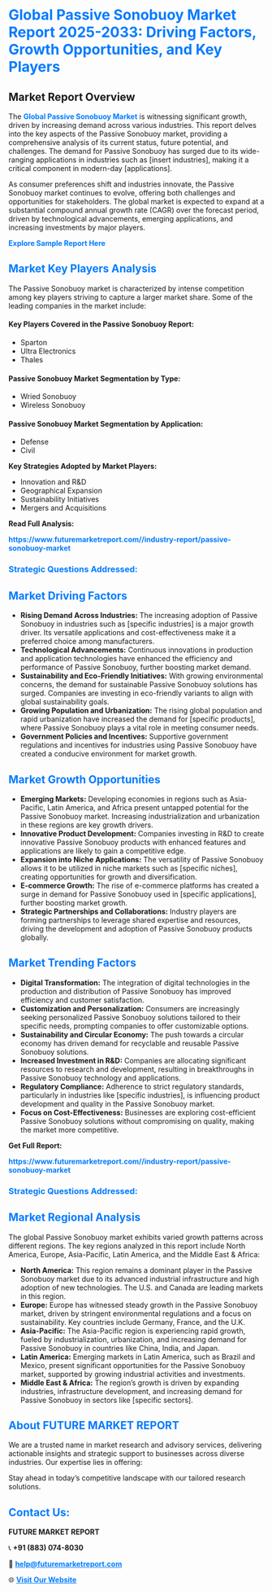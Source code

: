 <h1 style="color: #007BFF;">Global Passive Sonobuoy Market Report 2025-2033: Driving Factors, Growth Opportunities, and Key Players</h1>

<section id="overview">
<h2>Market Report Overview</h2>
<p>The <a href="https://www.futuremarketreport.com//industry-report/passive-sonobuoy-market" style="color: #007BFF; text-decoration: none;"><strong>Global Passive Sonobuoy Market</strong></a> is witnessing significant growth, driven by increasing demand across various industries. This report delves into the key aspects of the Passive Sonobuoy market, providing a comprehensive analysis of its current status, future potential, and challenges. The demand for Passive Sonobuoy has surged due to its wide-ranging applications in industries such as [insert industries], making it a critical component in modern-day [applications].</p>
<p>As consumer preferences shift and industries innovate, the Passive Sonobuoy market continues to evolve, offering both challenges and opportunities for stakeholders. The global market is expected to expand at a substantial compound annual growth rate (CAGR) over the forecast period, driven by technological advancements, emerging applications, and increasing investments by major players.</p>
</section>

<section id="overview">
<p><a href="https://www.futuremarketreport.com//request-sample/reportId=50516" style="color: #007BFF; text-decoration: none;"><strong>Explore Sample Report Here</strong></a></p>
</section>

<section id="key-players">
<h2 style="color: #007BFF;">Market Key Players Analysis</h2>
<p>The Passive Sonobuoy market is characterized by intense competition among key players striving to capture a larger market share. Some of the leading companies in the market include:</p>
<h4>Key Players Covered in the Passive Sonobuoy Report:</h4>
<ul><li>Sparton</li><li>Ultra Electronics</li><li>Thales</li></ul>
<h4>Passive Sonobuoy Market Segmentation by Type:</h4>
<ul><li>Wried Sonobuoy</li><li>Wireless Sonobuoy</li></ul>

<h4>Passive Sonobuoy Market Segmentation by Application:</h4>
<ul><li>Defense</li><li>Civil</li></ul>
<p><strong>Key Strategies Adopted by Market Players:</strong></p>
<ul>
<li>Innovation and R&D</li>
<li>Geographical Expansion</li>
<li>Sustainability Initiatives</li>
<li>Mergers and Acquisitions</li>
</ul>
</section>

<section>
<p><strong>Read Full Analysis: </strong></p><a href="https://www.futuremarketreport.com//industry-report/passive-sonobuoy-market" style="color: #007BFF; text-decoration: none;"><strong>https://www.futuremarketreport.com//industry-report/passive-sonobuoy-market</strong></a>
<h3 style="color: #007BFF;">Strategic Questions Addressed:</h3>
</section>

<section id="driving-factors">
<h2 style="color: #007BFF;">Market Driving Factors</h2>
<ul>
<li><strong>Rising Demand Across Industries:</strong> The increasing adoption of Passive Sonobuoy in industries such as [specific industries] is a major growth driver. Its versatile applications and cost-effectiveness make it a preferred choice among manufacturers.</li>
<li><strong>Technological Advancements:</strong> Continuous innovations in production and application technologies have enhanced the efficiency and performance of Passive Sonobuoy, further boosting market demand.</li>
<li><strong>Sustainability and Eco-Friendly Initiatives:</strong> With growing environmental concerns, the demand for sustainable Passive Sonobuoy solutions has surged. Companies are investing in eco-friendly variants to align with global sustainability goals.</li>
<li><strong>Growing Population and Urbanization:</strong> The rising global population and rapid urbanization have increased the demand for [specific products], where Passive Sonobuoy plays a vital role in meeting consumer needs.</li>
<li><strong>Government Policies and Incentives:</strong> Supportive government regulations and incentives for industries using Passive Sonobuoy have created a conducive environment for market growth.</li>
</ul>
</section>

<section id="growth-opportunities">
<h2 style="color: #007BFF;">Market Growth Opportunities</h2>
<ul>
<li><strong>Emerging Markets:</strong> Developing economies in regions such as Asia-Pacific, Latin America, and Africa present untapped potential for the Passive Sonobuoy market. Increasing industrialization and urbanization in these regions are key growth drivers.</li>
<li><strong>Innovative Product Development:</strong> Companies investing in R&D to create innovative Passive Sonobuoy products with enhanced features and applications are likely to gain a competitive edge.</li>
<li><strong>Expansion into Niche Applications:</strong> The versatility of Passive Sonobuoy allows it to be utilized in niche markets such as [specific niches], creating opportunities for growth and diversification.</li>
<li><strong>E-commerce Growth:</strong> The rise of e-commerce platforms has created a surge in demand for Passive Sonobuoy used in [specific applications], further boosting market growth.</li>
<li><strong>Strategic Partnerships and Collaborations:</strong> Industry players are forming partnerships to leverage shared expertise and resources, driving the development and adoption of Passive Sonobuoy products globally.</li>
</ul>
</section>

<section id="trending-factors">
<h2 style="color: #007BFF;">Market Trending Factors</h2>
<ul>
<li><strong>Digital Transformation:</strong> The integration of digital technologies in the production and distribution of Passive Sonobuoy has improved efficiency and customer satisfaction.</li>
<li><strong>Customization and Personalization:</strong> Consumers are increasingly seeking personalized Passive Sonobuoy solutions tailored to their specific needs, prompting companies to offer customizable options.</li>
<li><strong>Sustainability and Circular Economy:</strong> The push towards a circular economy has driven demand for recyclable and reusable Passive Sonobuoy solutions.</li>
<li><strong>Increased Investment in R&D:</strong> Companies are allocating significant resources to research and development, resulting in breakthroughs in Passive Sonobuoy technology and applications.</li>
<li><strong>Regulatory Compliance:</strong> Adherence to strict regulatory standards, particularly in industries like [specific industries], is influencing product development and quality in the Passive Sonobuoy market.</li>
<li><strong>Focus on Cost-Effectiveness:</strong> Businesses are exploring cost-efficient Passive Sonobuoy solutions without compromising on quality, making the market more competitive.</li>
</ul>
</section>

<section>
<p><strong>Get Full Report: </strong></p><a href="https://www.futuremarketreport.com//industry-report/passive-sonobuoy-market" style="color: #007BFF; text-decoration: none;"><strong>https://www.futuremarketreport.com//industry-report/passive-sonobuoy-market</strong></a>
<h3 style="color: #007BFF;">Strategic Questions Addressed:</h3>
</section>


<section id="regional-analysis">
<h2 style="color: #007BFF;">Market Regional Analysis</h2>
<p>The global Passive Sonobuoy market exhibits varied growth patterns across different regions. The key regions analyzed in this report include North America, Europe, Asia-Pacific, Latin America, and the Middle East & Africa:</p>
<ul>
<li><strong>North America:</strong> This region remains a dominant player in the Passive Sonobuoy market due to its advanced industrial infrastructure and high adoption of new technologies. The U.S. and Canada are leading markets in this region.</li>
<li><strong>Europe:</strong> Europe has witnessed steady growth in the Passive Sonobuoy market, driven by stringent environmental regulations and a focus on sustainability. Key countries include Germany, France, and the U.K.</li>
<li><strong>Asia-Pacific:</strong> The Asia-Pacific region is experiencing rapid growth, fueled by industrialization, urbanization, and increasing demand for Passive Sonobuoy in countries like China, India, and Japan.</li>
<li><strong>Latin America:</strong> Emerging markets in Latin America, such as Brazil and Mexico, present significant opportunities for the Passive Sonobuoy market, supported by growing industrial activities and investments.</li>
<li><strong>Middle East & Africa:</strong> The region’s growth is driven by expanding industries, infrastructure development, and increasing demand for Passive Sonobuoy in sectors like [specific sectors].</li>
</ul>
</section>

<footer>
<h2 style="color: #007BFF;">About FUTURE MARKET REPORT</h2>
<p>We are a trusted name in market research and advisory services, delivering actionable insights and strategic support to businesses across diverse industries. Our expertise lies in offering:</p>

<p>Stay ahead in today’s competitive landscape with our tailored research solutions.</p>

<h2 style="color: #007BFF;">Contact Us:</h2>
<p><strong>FUTURE MARKET REPORT</strong></p>
<p>📞 <strong>+91 (883) 074-8030</strong></p>
<p>📧 <strong><a href="mailto:help@futuremarketreport.com" style="color: #007BFF;">help@futuremarketreport.com</a></strong></p>
<p>🌐 <strong><a href="https://www.futuremarketreport.com/" style="color: #007BFF;">Visit Our Website</a></strong></p>
</footer>